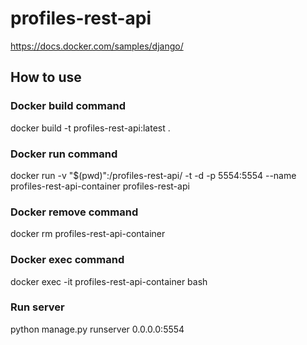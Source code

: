 # profiles-rest-api

https://docs.docker.com/samples/django/

## How to use
### Docker build command
docker build -t profiles-rest-api:latest .

### Docker run command
docker run -v "$(pwd)":/profiles-rest-api/ -t -d -p 5554:5554 --name profiles-rest-api-container profiles-rest-api

<!-- docker run --mount type=bind,source=/,target=/profiles-rest-api/ -t -d -p 5554:5554 --name profiles-rest-api-container profiles-rest-api -->

### Docker remove command
docker rm profiles-rest-api-container

### Docker exec command
docker exec -it profiles-rest-api-container bash

### Run server
python manage.py runserver 0.0.0.0:5554